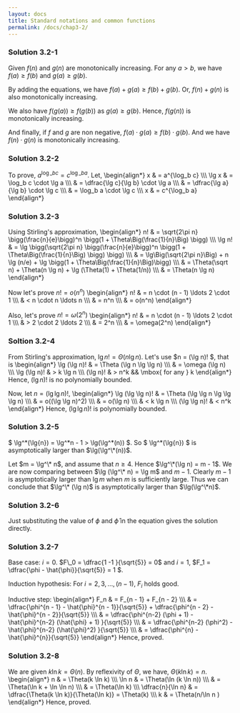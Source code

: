 ```yaml
---
layout: docs
title: Standard notations and common functions
permalink: /docs/chap3-2/
---
```


### Solution 3.2-1
Given $f(n)$ and $g(n)$ are monotonically increasing. For any $a > b$, we have $f(a) \geq f(b)$ and $g(a) \geq g(b)$. 

By adding the equations, we have $f(a) + g(a) \geq f(b) + g(b)$. Or, $f(n) + g(n)$ is also monotonically increasing.

We also have $f(g(a)) \geq f(g(b))$ as $g(a) \geq g(b)$. Hence, $f(g(n))$ is monotonically increasing.

And finally, if $f$ and $g$ are non negative, $f(a) \cdot g(a) \geq f(b) \cdot g(b)$. And we have $f(n) \cdot g(n)$ is monotonically increasing.

### Solution 3.2-2
To prove, $a^{\log\_b c} = c^{\log\_b a}$. Let, 
\\begin{align\*}
x & = a^{\log\_b c} \\\\\\
\lg x & = \log\_b c \cdot \lg a \\\\\\
& = \dfrac{\lg c}{\lg b} \cdot \lg a \\\\\\
& = \dfrac{\lg a}{\lg b} \cdot \lg c \\\\\\
& = \log\_b a \cdot \lg c \\\\\\
x & = c^{\log\_b a}
\\end{align\*}

### Solution 3.2-3
Using Stirling's approximation,
\\begin{align\*}
n! & = \sqrt{2\pi n} \bigg(\frac{n}{e}\bigg)^n \bigg(1 + \Theta\Big(\frac{1}{n}\Big) \bigg) \\\\\\
\lg n! & = \lg \bigg(\sqrt{2\pi n} \bigg(\frac{n}{e}\bigg)^n \bigg(1 + \Theta\Big(\frac{1}{n}\Big) \bigg) \bigg) \\\\\\
& = \lg\Big(\sqrt{2\pi n}\Big) + n \lg (n/e) + \lg \bigg(1 + \Theta\Big(\frac{1}{n}\Big)\bigg) \\\\\\
& = \Theta(\sqrt n) + \Theta(n \lg n) + \lg (\Theta(1) + \Theta(1/n)) \\\\\\
& = \Theta(n \lg n)
\\end{align\*} 

Now let's prove $n! = o(n^n)$
\\begin{align\*}
n! & = n \cdot (n - 1) \ldots 2 \cdot 1  \\\\\\
& < n \cdot n \ldots n \\\\\\
& = n^n \\\\\\
& = o(n^n)
\\end{align\*} 

Also, let's prove $n! = \omega (2^n)$
\\begin{align\*}
n! & = n \cdot (n - 1) \ldots 2 \cdot 1  \\\\\\
& > 2 \cdot 2 \ldots 2 \\\\\\
& = 2^n \\\\\\
& = \omega(2^n)
\\end{align\*} 

### Soltion 3.2-4
From Stirling's approximation, $\lg n! = \Theta(n \lg n)$. Let's use $n = (\lg n)! $, that is
\\begin{align\*}
\lg (\lg n)! & = \Theta (\lg n \lg \lg n) \\\\\\
& = \omega (\lg n) \\\\\\
\lg (\lg n)! & > k \lg n \\\\\\
(\lg n)! & > n^k && \mbox{ for any } k
\\end{align\*}
Hence, $(\lg n)!$ is no polynomially bounded. 

Now, let $n = (\lg \lg n)!$,
\\begin{align\*}
\lg (\lg \lg n)! & = \Theta (\lg \lg n \lg \lg \lg n) \\\\\\
& = o((\lg \lg n)^2) \\\\\\
& = o(\lg n) \\\\\\
& < k \lg n \\\\\\
(\lg \lg n)! & < n^k
\\end{align\*}
Hence, $(\lg \lg n)!$ is polynomially bounded. 

### Solution 3.2-5
$ \lg^\*(\lg{n}) = \lg^\*n - 1 > \lg(\lg^\*(n)) $. So $ \lg^\*(\lg{n}) $ 
is asymptotically larger than $\lg(\lg^\*(n))$. 

Let $m = \lg^\* n$, and assume that $n \geq 4$. Hence $\lg^\*(\lg n) = m - 1$. 
We are now comparing between $\lg (\lg^\* n) = \lg m$ and $m - 1$. 
Clearly $m - 1$ is asymptotically larger than $\lg m$ when $m$ is 
sufficiently large. Thus we can conclude that $\lg^\* (\lg n)$ is 
asymptotically larger than $\lg(\lg^\*n)$.

### Solution 3.2-6
Just substituting the value of $\phi$ and $\hat{\phi}$ in the equation gives the solution directly.

### Solution 3.2-7
Base case: $i = 0$. $F\_0 = \dfrac{1 -1 }{\sqrt{5}} = 0$ and $i = 1$, 
$F\_1 = \dfrac{\phi - \hat{\phi}}{\sqrt{5}} = 1 $.

Induction hypothesis: For $i = 2,3,\ldots,(n-1)$, $F_i$ holds good.

Inductive step:
\\begin{align\*}
F\_n & = F\_{n - 1} + F\_{n - 2} \\\\\\
 & = \dfrac{\phi^{n - 1} - \hat{\phi}^{n - 1}}{\sqrt{5}} + \dfrac{\phi^{n - 2} - \hat{\phi}^{n - 2}}{\sqrt{5}} \\\\\\
& = \dfrac{\phi^{n-2} (\phi + 1) - \hat{\phi}^{n-2} (\hat{\phi} + 1) }{\sqrt{5}} \\\\\\
& = \dfrac{\phi^{n-2} (\phi^2) - \hat{\phi}^{n-2} (\hat{\phi}^2) }{\sqrt{5}} \\\\\\
& = \dfrac{\phi^{n} - \hat{\phi}^{n}}{\sqrt{5}}
\\end{align\*}
Hence, proved. 

### Solution 3.2-8
We are given $k \ln k = \Theta(n)$. By reflexivity of $\Theta$, we have, $\Theta(k \ln k) = n$.
\\begin{align\*}
n & = \Theta(k \ln k) \\\\\\
\ln n & = \Theta(\ln (k \ln n)) \\\\\\
& = \Theta(\ln k + \ln \ln n) \\\\\\
& = \Theta(\ln k) \\\\\\
\dfrac{n}{\ln n} & = \dfrac{\Theta(k \ln k)}{\Theta(\ln k)} = \Theta(k) \\\\\\
k & = \Theta(n/\ln n )
\\end{align\*}
Hence, proved. 